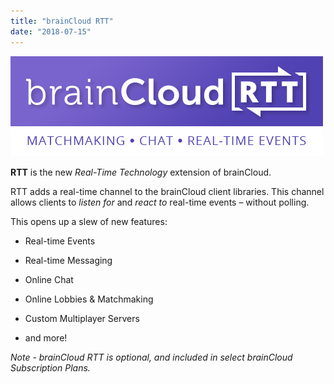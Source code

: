 ```yaml
---
title: "brainCloud RTT"
date: "2018-07-15"
---
```


[![](images/braincloudrtt.tagline.500x160.png)](https://getbraincloud.com/apidocs/wp-content/uploads/2018/07/braincloudrtt.tagline.500x160.png)

**RTT** is the new _Real-Time Technology_ extension of brainCloud.

RTT adds a real-time channel to the brainCloud client libraries. This channel allows clients to _listen for_ and _react to_ real-time events – without polling.

This opens up a slew of new features:

- Real-time Events  
    
- Real-time Messaging  
    
- Online Chat  
    
- Online Lobbies & Matchmaking  
    
- Custom Multiplayer Servers  
    
- and more!

_Note - brainCloud RTT is optional, and included in select brainCloud Subscription Plans._
